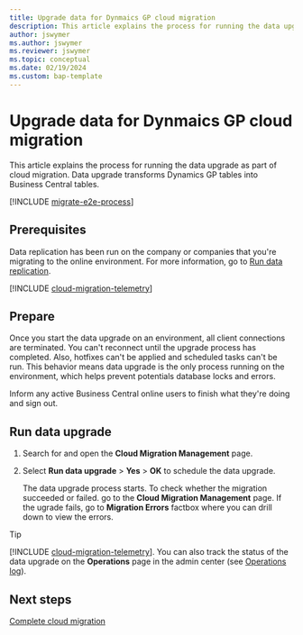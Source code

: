 ```yaml
---
title: Upgrade data for Dynmaics GP cloud migration
description: This article explains the process for running the data upgrade as part of Dynamics GP cloud migration. 
author: jswymer
ms.author: jswymer
ms.reviewer: jswymer 
ms.topic: conceptual 
ms.date: 02/19/2024
ms.custom: bap-template 
---
```

# Upgrade data for Dynmaics GP cloud migration

This article explains the process for running the data upgrade as part of cloud migration. Data upgrade transforms Dynamics GP tables into Business Central tables.

[!INCLUDE [migrate-e2e-process](../developer/includes/migrate-e2e-process-gp.md)]

## Prerequisites

Data replication has been run on the company or companies that you're migrating to the online environment. For more information, go to [Run data replication](migrate-data-replication-run.md).

[!INCLUDE [cloud-migration-telemetry](../includes/bc-cloud-migrate-replicate-all-before-upgrade.md)]

## Prepare

Once you start the data upgrade on an environment, all client connections are terminated. You can't reconnect until the upgrade process has completed. Also, hotfixes can't be applied and scheduled tasks can't be run. This behavior means data upgrade is the only process running on the environment, which helps prevent potentials database locks and errors.

Inform any active Business Central online users to finish what they're doing and sign out.

## Run data upgrade

1. Search for and open the **Cloud Migration Management** page.
2. Select **Run data upgrade** > **Yes** > **OK** to schedule the data upgrade.

   The data upgrade process starts. To check whether the migration succeeded or failed. go to the **Cloud Migration Management** page.  If the ugrade fails, go to **Migration Errors** factbox where you can drill down to view the errors.

> [!TIP]
> [!INCLUDE [cloud-migration-telemetry](../developer/includes/cloud-migration-telemetry.md)]. You can also track the status of the data upgrade on the **Operations** page in the admin center (see [Operations log](tenant-admin-center-environments.md#opslog)).

## Next steps

[Complete cloud migration](migration-finish.md)  

